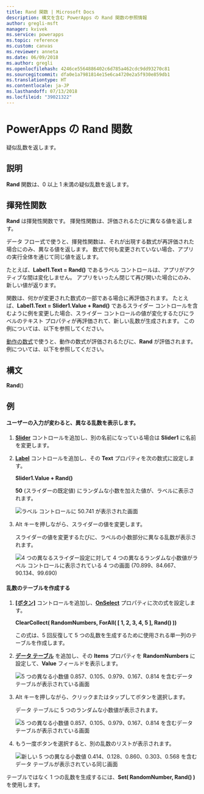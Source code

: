 ```yaml
---
title: Rand 関数 | Microsoft Docs
description: 構文を含む PowerApps の Rand 関数の参照情報
author: gregli-msft
manager: kvivek
ms.service: powerapps
ms.topic: reference
ms.custom: canvas
ms.reviewer: anneta
ms.date: 06/09/2018
ms.author: gregli
ms.openlocfilehash: 4246ce5564886402c6d785a462cdc9dd93270c81
ms.sourcegitcommit: dfa0e1a7981814e15e6ca4720e2a5f930e859db1
ms.translationtype: HT
ms.contentlocale: ja-JP
ms.lasthandoff: 07/13/2018
ms.locfileid: "39021322"
---
```

# <a name="rand-function-in-powerapps"></a>PowerApps の Rand 関数
疑似乱数を返します。

## <a name="description"></a>説明
**Rand** 関数は、0 以上 1 未満の疑似乱数を返します。

## <a name="volatile-functions"></a>揮発性関数
**Rand** は揮発性関数です。  揮発性関数は、評価されるたびに異なる値を返します。  

データ フロー式で使うと、揮発性関数は、それが出現する数式が再評価された場合にのみ、異なる値を返します。  数式で何も変更されていない場合、アプリの実行全体を通じて同じ値を返します。

たとえば、**Label1.Text = Rand()** であるラベル コントロールは、アプリがアクティブな間は変化しません。  アプリをいったん閉じて再び開いた場合にのみ、新しい値が返ります。

関数は、何かが変更された数式の一部である場合に再評価されます。  たとえば、**Label1.Text = Slider1.Value + Rand()** であるスライダー コントロールを含むように例を変更した場合、スライダー コントロールの値が変化するたびにラベルのテキスト プロパティが再評価されて、新しい乱数が生成されます。  この例については、以下を参照してください。

[動作の数式](../working-with-formulas-in-depth.md)で使うと、動作の数式が評価されるたびに、**Rand** が評価されます。  例については、以下を参照してください。

## <a name="syntax"></a>構文
**Rand**()

## <a name="examples"></a>例

#### <a name="display-a-different-random-number-as-user-input-changes"></a>ユーザーの入力が変わると、異なる乱数を表示します。
1. **[Slider](../controls/control-slider.md)** コントロールを追加し、別の名前になっている場合は **Slider1** に名前を変更します。

1. **[Label](../controls/control-text-box.md)** コントロールを追加し、その **Text** プロパティを次の数式に設定します。

    **Slider1.Value + Rand()**

    **50** (スライダーの既定値) にランダムな小数を加えた値が、ラベルに表示されます。

    ![ラベル コントロールに 50.741 が表示された画面](media/function-rand/rand-slider-1.png)

1. Alt キーを押しながら、スライダーの値を変更します。

    スライダーの値を変更するたびに、ラベルの小数部分に異なる乱数が表示されます。

    ![4 つの異なるスライダー設定に対して 4 つの異なるランダムな小数値がラベル コントロールに表示されている 4 つの画面 (70.899、84.667、90.134、99.690)](media/function-rand/rand-slider-results.png)

#### <a name="create-a-table-of-random-numbers"></a>乱数のテーブルを作成する
1. **[[ボタン]](../controls/control-button.md)** コントロールを追加し、**[OnSelect](../controls/properties-core.md)** プロパティに次の式を設定します。

    **ClearCollect( RandomNumbers, ForAll( [ 1, 2, 3, 4, 5 ], Rand() ))**

    この式は、5 回反復して 5 つの乱数を生成するために使用される単一列のテーブルを作成します。

1. **[データ テーブル](../controls/control-data-table.md)** を追加し、その **Items** プロパティを **RandomNumbers** に設定して、**Value** フィールドを表示します。

    ![5 つの異なる小数値 0.857、0.105、0.979、0.167、0.814 を含むデータ テーブルが表示されている画面](media/function-rand/set-show-data.png)

1. Alt キーを押しながら、クリックまたはタップしてボタンを選択します。

    データ テーブルに 5 つのランダムな小数値が表示されます。

    ![5 つの異なる小数値 0.857、0.105、0.979、0.167、0.814 を含むデータ テーブルが表示されている画面](media/function-rand/rand-collection-1.png)

1. もう一度ボタンを選択すると、別の乱数のリストが表示されます。

    ![新しい 5 つの異なる小数値 0.414、0.128、0.860、0.303、0.568 を含むデータ テーブルが表示されている同じ画面](media/function-rand/rand-collection-2.png)

テーブルではなく 1 つの乱数を生成するには、**Set( RandomNumber, Rand() )** を使用します。
